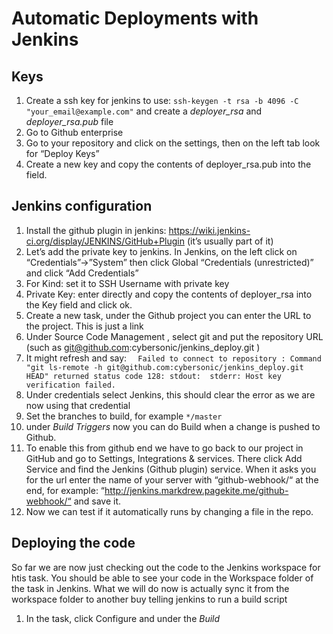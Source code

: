 # Automatic Deployments with Jenkins
## Keys
1.  Create a ssh key for jenkins to use:   `ssh-keygen -t rsa -b 4096 -C "your_email@example.com"` and create a *deployer_rsa* and *deployer_rsa.pub* file 
1. Go to Github enterprise 
1. Go to your repository and click on the settings, then on the left tab look for “Deploy Keys”
1.  Create a new key and copy the contents of deployer_rsa.pub into the field. 

## Jenkins configuration
1. Install the github plugin in jenkins: 	https://wiki.jenkins-ci.org/display/JENKINS/GitHub+Plugin (it’s usually part of it) 
1. Let’s add the private key to jenkins. In Jenkins, on the left click on “Credentials”->”System” then click Global “Credentials (unrestricted)” and click “Add Credentials” 
1. For Kind: set it to SSH Username with private key
1. Private Key: enter directly and copy the contents of deployer_rsa into the Key field and click ok. 
1. Create a new task, under the Github project you can enter the URL to the project. This is just a link
1. Under Source Code Management , select git and put the repository URL (such as git@github.com:cybersonic/jenkins_deploy.git ) 
1. It might refresh and say: ` 
Failed to connect to repository : Command "git ls-remote -h git@github.com:cybersonic/jenkins_deploy.git HEAD" returned status code 128: stdout:  stderr: Host key verification failed. `
1. Under credentials select Jenkins, this should clear the error as we are now using that credential 
1. Set the branches to build, for example `*/master`
1. under *Build Triggers* now you can do Build when a change is pushed to Github. 
1. To enable this from github end we have to go back to our project in GitHub and go to Settings, Integrations & services. There click Add Service and find the Jenkins (Github plugin) service. When it asks you for the url enter the name of your server with “github-webhook/“ at the end, for example: “http://jenkins.markdrew.pagekite.me/github-webhook/“ and save it. 
1.  Now we can test if it automatically runs by changing a file in the repo. 

## Deploying the code
So far we are now just checking out the code to the Jenkins workspace for htis task. You should be able to see your code in the Workspace folder of the task in Jenkins. What we will do now is actually sync it from the workspace folder to another buy telling jenkins to run a build script

1. In the task, click Configure and under the *Build*
